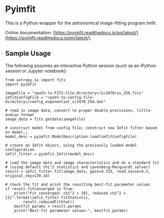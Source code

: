 # Pyimfit

This is a Python wrapper for the astronomical image-fitting program Imfit.

Online documentation: [https://pyimfit.readthedocs.io/en/latest/](https://pyimfit.readthedocs.io/en/latest/).


## Sample Usage

The following assumes an interactive Python session (such as an iPython session
or Jupyter notebook):

    from astropy.io import fits
    import pyimfit
    
    imageFile = "<path-to-FITS-file-directory>/ic3478rss_256.fits"
    imfitConfigFile = "<path-to-config-file-directory>/config_exponential_ic3478_256.dat"

    # read in image data, convert to proper double-precisions, little-endian format
    image_data = fits.getdata(imageFile)

    # construct model from config file; construct new Imfit fitter based on model,;
    model_desc = pyimfit.ModelDescription.load(imfitConfigFile)

    # create an Imfit object, using the previously loaded model configuration
    imfit_fitter = pyimfit.Imfit(model_desc)

    # load the image data and image characteristics and do a standard fit
    # (using default chi^2 statistics and Levenberg-Marquardt solver)
    result = imfit_fitter.fit(image_data, gain=4.725, read_noise=4.3, original_sky=130.14)
    
    # check the fit and print the resulting best-fit parameter values
    if result.fitConverged is True:
        print("Fit converged: chi^2 = {0}, reduced chi^2 = {1}".format(imfit_fitter.fitStatistic,
            result.reducedFitStat))
        bestfit_params = result.params
        print("Best-fit parameter values:", bestfit_params)
